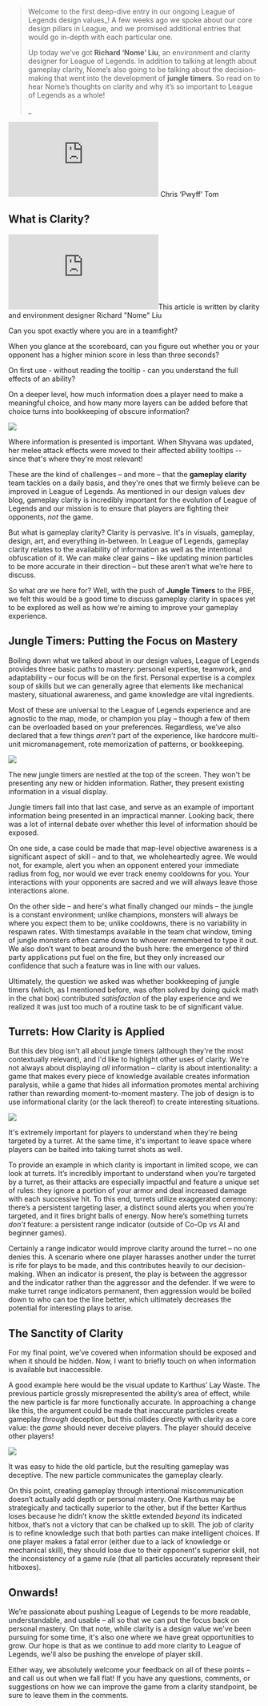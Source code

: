> Welcome to the first deep-dive entry in our ongoing League of Legends design values_! A few weeks ago we spoke about our core design pillars in League, and we promised additional entries that would go in-depth with each particular one.
> 
> Up today we’ve got **Richard ‘Nome’ Liu**, an environment and clarity designer for League of Legends. In addition to talking at length about gameplay clarity, Nome’s also going to be talking about the decision-making that went into the development of **jungle timers**. So read on to hear Nome’s thoughts on clarity and why it’s so important to League of Legends as a whole!
> 
> _

 ![](http://web.archive.org/web/20141007114912im_/http://forums.na.leagueoflegends.com/board/image.php?u=283&dateline=1387558682) Chris ‘Pwyff’ Tom

## What is Clarity?

![](http://web.archive.org/web/20141007114912im_/http://forums.na.leagueoflegends.com/board/image.php?u=2929600&dateline=1337379674)This article is written by clarity and environment designer Richard "Nome" Liu

Can you spot exactly where you are in a teamfight?

When you glance at the scoreboard, can you figure out whether you or your opponent has a higher minion score in less than three seconds?

On first use - without reading the tooltip - can you understand the full effects of an ability?

On a deeper level, how much information does a player need to make a meaningful choice, and how many more layers can be added before that choice turns into bookkeeping of obscure information?

[![](http://web.archive.org/web/20141007114912im_/http://riot-web-static.s3.amazonaws.com/images/news/June_2014/DDBC/sc_thumb.png)](http://web.archive.org/web/20141007114912/http://riot-web-static.s3.amazonaws.com/images/news/June_2014/DDBC/sc.png)

Where information is presented is important. When Shyvana was updated, her melee attack effects were moved to their affected ability tooltips -- since that's where they're most relevant!

These are the kind of challenges – and more – that the **gameplay clarity** team tackles on a daily basis, and they're ones that we firmly believe can be improved in League of Legends. As mentioned in our design values dev blog, gameplay clarity is incredibly important for the evolution of League of Legends and our mission is to ensure that players are fighting their opponents, _not_ the game.

But what is gameplay clarity? Clarity is pervasive. It's in visuals, gameplay, design, art, and everything in-between. In League of Legends, gameplay clarity relates to the availability of information as well as the intentional obfuscation of it. We can make clear gains – like updating minion particles to be more accurate in their direction – but these aren’t what we’re here to discuss.

So what _are_ we here for? Well, with the push of **Jungle Timers** to the PBE, we felt this would be a good time to discuss gameplay clarity in spaces yet to be explored as well as how we're aiming to improve your gameplay experience.

## Jungle Timers: Putting the Focus on Mastery

Boiling down what we talked about in our design values, League of Legends provides three basic paths to mastery: personal expertise, teamwork, and adaptability – our focus will be on the first. Personal expertise is a complex soup of skills but we can generally agree that elements like mechanical mastery, situational awareness, and game knowledge are vital ingredients.

Most of these are universal to the League of Legends experience and are agnostic to the map, mode, or champion you play – though a few of them can be overloaded based on your preferences. Regardless, we’ve also declared that a few things _aren’t_ part of the experience, like hardcore multi-unit micromanagement, rote memorization of patterns, or bookkeeping.

[![](http://web.archive.org/web/20141007114912im_/http://riot-web-static.s3.amazonaws.com/images/news/June_2014/DDBC/tm_thumb.png)](http://web.archive.org/web/20141007114912/http://riot-web-static.s3.amazonaws.com/images/news/June_2014/DDBC/tm.png)

The new jungle timers are nestled at the top of the screen. They won't be presenting any new or hidden information. Rather, they present existing information in a visual display.

Jungle timers fall into that last case, and serve as an example of important information being presented in an impractical manner. Looking back, there was a lot of internal debate over whether this level of information should be exposed.

On one side, a case could be made that map-level objective awareness is a significant aspect of skill – and to that, we wholeheartedly agree. We would not, for example, alert you when an opponent entered your immediate radius from fog, nor would we ever track enemy cooldowns for you. Your interactions with your opponents are sacred and we will always leave those interactions alone.

On the other side – and here's what finally changed our minds – the jungle is a constant environment; unlike champions, monsters will always be where you expect them to be; unlike cooldowns, there is no variability in respawn rates. With timestamps available in the team chat window, timing of jungle monsters often came down to whoever remembered to type it out. We also don’t want to beat around the bush here: the emergence of third party applications put fuel on the fire, but they only increased our confidence that such a feature was in line with our values.

Ultimately, the question we asked was whether bookkeeping of jungle timers (which, as I mentioned before, was often solved by doing quick math in the chat box) contributed _satisfaction_ of the play experience and we realized it was just too much of a routine task to be of significant value.

## Turrets: How Clarity is Applied

But this dev blog isn't all about jungle timers (although they're the most contextually relevant), and I'd like to highlight other uses of clarity. We're not always about displaying _all_ information – clarity is about intentionality: a game that makes every piece of knowledge available creates information paralysis, while a game that hides all information promotes mental archiving rather than rewarding moment-to-moment mastery. The job of design is to use informational clarity (or the lack thereof) to create interesting situations.

[![](http://web.archive.org/web/20141007114912im_/http://riot-web-static.s3.amazonaws.com/images/news/June_2014/DDBC/tc_thumb.png)](http://web.archive.org/web/20141007114912/http://riot-web-static.s3.amazonaws.com/images/news/June_2014/DDBC/tc.png)

It's extremely important for players to understand when they're being targeted by a turret. At the same time, it's important to leave space where players can be baited into taking turret shots as well.

To provide an example in which clarity is important in limited scope, we can look at turrets. It’s incredibly important to understand when you’re targeted by a turret, as their attacks are especially impactful and feature a unique set of rules: they ignore a portion of your armor and deal increased damage with each successive hit. To this end, turrets utilize exaggerated ceremony: there’s a persistent targeting laser, a distinct sound alerts you when you’re targeted, and it fires bright balls of energy. Now here’s something turrets _don’t_ feature: a persistent range indicator (outside of Co-Op vs AI and beginner games).

Certainly a range indicator would improve clarity around the turret – no one denies this. A scenario where one player harasses another under the turret is rife for plays to be made, and this contributes heavily to our decision-making. When an indicator is present, the play is between the aggressor and the indicator rather than the aggressor and the defender. If we were to make turret range indicators permanent, then aggression would be boiled down to who can toe the line better, which ultimately decreases the potential for interesting plays to arise.

## The Sanctity of Clarity

For my final point, we’ve covered when information should be exposed and when it should be hidden. Now, I want to briefly touch on when information is available but inaccessible.

A good example here would be the visual update to Karthus’ Lay Waste. The previous particle grossly misrepresented the ability’s area of effect, while the new particle is far more functionally accurate. In approaching a change like this, the argument could be made that inaccurate particles create gameplay _through_ deception, but this collides directly with clarity as a core value: the _game_ should never deceive players. The player should deceive other players!

[![](http://web.archive.org/web/20141007114912im_/http://riot-web-static.s3.amazonaws.com/images/news/June_2014/DDBC/kc_thumb.png)](http://web.archive.org/web/20141007114912/http://riot-web-static.s3.amazonaws.com/images/news/June_2014/DDBC/kc.png)

It was easy to hide the old particle, but the resulting gameplay was deceptive. The new particle communicates the gameplay clearly.

On this point, creating gameplay through intentional miscommunication doesn’t actually add depth or personal mastery. One Karthus may be strategically and tactically superior to the other, but if the better Karthus loses because he didn’t know the skittle extended _beyond_ its indicated hitbox, that’s not a victory that can be chalked up to skill. The job of clarity is to refine knowledge such that both parties can make intelligent choices. If one player makes a fatal error (either due to a lack of knowledge or mechanical skill), they should lose due to their opponent's superior skill, not the inconsistency of a game rule (that all particles accurately represent their hitboxes).

## Onwards!

We’re passionate about pushing League of Legends to be more readable, understandable, and usable – all so that we can put the focus back on personal mastery. On that note, while clarity is a design value we've been pursuing for some time, it's also one where we have great opportunities to grow. Our hope is that as we continue to add more clarity to League of Legends, we'll also be pushing the envelope of player skill.

Either way, we absolutely welcome your feedback on all of these points – and call us out when we fall flat! If you have any questions, comments, or suggestions on how we can improve the game from a clarity standpoint, be sure to leave them in the comments.